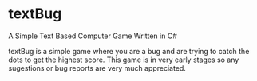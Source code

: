 # textBug
A Simple Text Based Computer Game Written in C#

textBug is a simple game where you are a bug and are trying to catch the dots to get the highest score.
This game is in very early stages so any sugestions or bug reports are very much appreciated.
